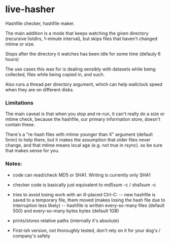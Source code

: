 # live-hasher

Hashfile checker, hashfile maker.

The main addition is a mode that keeps watching the given directory (recursive listdirs, 1-minute interval),
but skips files that haven't changed mtime or size.

Stops after the directory it watches has been idle for some time (defauly 6 hours)

The use cases this was for is dealing sensibly with datasets while being collected, files while being copied in, and such.


Also runs a thread per directory argument, which can help wallclock speed when they are on different disks.


### Limitations
                                                                                                               
The main caveat is that when you stop and re-run, it can't really do a size or mtime check,
because the hashfile, our primary information store, doesn't contain these.

There's a "re-hash files with mtime younger than X" argument (default 5min) to help there, 
but it makes the assumption that older files never change,
and that mtime means local age (e.g. not true in rsync).
so be sure that makes sense for you.


### Notes:
- code can read/check MD5 or SHA1. Writing is currently only SHA1

- checker code is basically just equivalent to md5sum -c / sha1sum -c

- tries to avoid losing work with an ill-placed Ctrl-C:
-- new hashfile is saved to a temporary file, them moved (makes losing the hash file due to interruption less likely)
-- hashfile is written every-so-many files (default 500) and every-so-many bytes bytes (default 1GB)

- prints/stores relative paths  (internally it's absolute)

- First-ish version, not thoroughly tested, don't rely on it for your dog's / company's safety
